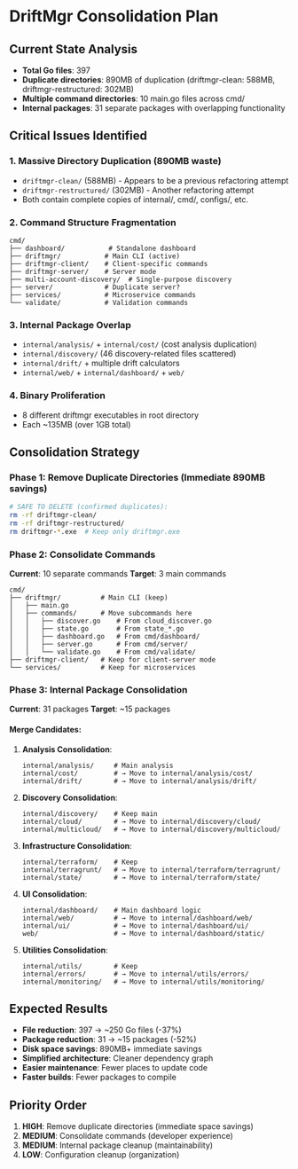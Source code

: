 # DriftMgr Consolidation Plan

## Current State Analysis
- **Total Go files**: 397
- **Duplicate directories**: 890MB of duplication (driftmgr-clean: 588MB, driftmgr-restructured: 302MB)
- **Multiple command directories**: 10 main.go files across cmd/
- **Internal packages**: 31 separate packages with overlapping functionality

## Critical Issues Identified

### 1. Massive Directory Duplication (890MB waste)
- `driftmgr-clean/` (588MB) - Appears to be a previous refactoring attempt
- `driftmgr-restructured/` (302MB) - Another refactoring attempt
- Both contain complete copies of internal/, cmd/, configs/, etc.

### 2. Command Structure Fragmentation
```
cmd/
├── dashboard/           # Standalone dashboard
├── driftmgr/           # Main CLI (active)
├── driftmgr-client/    # Client-specific commands
├── driftmgr-server/    # Server mode
├── multi-account-discovery/  # Single-purpose discovery
├── server/             # Duplicate server?
├── services/           # Microservice commands
└── validate/           # Validation commands
```

### 3. Internal Package Overlap
- `internal/analysis/` + `internal/cost/` (cost analysis duplication)
- `internal/discovery/` (46 discovery-related files scattered)
- `internal/drift/` + multiple drift calculators
- `internal/web/` + `internal/dashboard/` + `web/`

### 4. Binary Proliferation
- 8 different driftmgr executables in root directory
- Each ~135MB (over 1GB total)

## Consolidation Strategy

### Phase 1: Remove Duplicate Directories (Immediate 890MB savings)
```bash
# SAFE TO DELETE (confirmed duplicates):
rm -rf driftmgr-clean/
rm -rf driftmgr-restructured/
rm driftmgr-*.exe  # Keep only driftmgr.exe
```

### Phase 2: Consolidate Commands
**Current**: 10 separate commands
**Target**: 3 main commands

```
cmd/
├── driftmgr/          # Main CLI (keep)
│   ├── main.go
│   ├── commands/      # Move subcommands here
│   │   ├── discover.go    # From cloud_discover.go
│   │   ├── state.go       # From state_*.go
│   │   ├── dashboard.go   # From cmd/dashboard/
│   │   ├── server.go      # From cmd/server/
│   │   └── validate.go    # From cmd/validate/
├── driftmgr-client/   # Keep for client-server mode
└── services/          # Keep for microservices
```

### Phase 3: Internal Package Consolidation
**Current**: 31 packages
**Target**: ~15 packages

#### Merge Candidates:
1. **Analysis Consolidation**:
   ```
   internal/analysis/     # Main analysis
   internal/cost/         # → Move to internal/analysis/cost/
   internal/drift/        # → Move to internal/analysis/drift/
   ```

2. **Discovery Consolidation**:
   ```
   internal/discovery/    # Keep main
   internal/cloud/        # → Move to internal/discovery/cloud/
   internal/multicloud/   # → Move to internal/discovery/multicloud/
   ```

3. **Infrastructure Consolidation**:
   ```
   internal/terraform/    # Keep
   internal/terragrunt/   # → Move to internal/terraform/terragrunt/
   internal/state/        # → Move to internal/terraform/state/
   ```

4. **UI Consolidation**:
   ```
   internal/dashboard/    # Main dashboard logic
   internal/web/          # → Move to internal/dashboard/web/
   internal/ui/           # → Move to internal/dashboard/ui/
   web/                   # → Move to internal/dashboard/static/
   ```

5. **Utilities Consolidation**:
   ```
   internal/utils/        # Keep
   internal/errors/       # → Move to internal/utils/errors/
   internal/monitoring/   # → Move to internal/utils/monitoring/
   ```

## Expected Results
- **File reduction**: 397 → ~250 Go files (-37%)
- **Package reduction**: 31 → ~15 packages (-52%)
- **Disk space savings**: 890MB+ immediate savings
- **Simplified architecture**: Cleaner dependency graph
- **Easier maintenance**: Fewer places to update code
- **Faster builds**: Fewer packages to compile

## Priority Order
1. **HIGH**: Remove duplicate directories (immediate space savings)
2. **MEDIUM**: Consolidate commands (developer experience)
3. **MEDIUM**: Internal package cleanup (maintainability)
4. **LOW**: Configuration cleanup (organization)